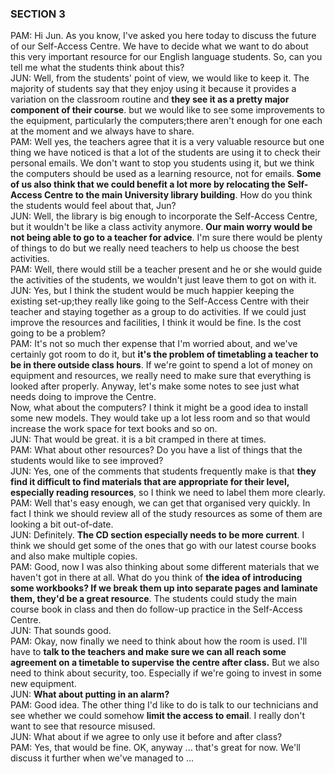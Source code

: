 ### SECTION 3  
  
PAM: Hi Jun. As you know, I've asked you here today to discuss the future of our Self-Access Centre. We have to decide what we want to do about this very important resource for our English language students. So, can you tell me what the students think about this?  
JUN: Well, from the students' point of view, we would like to keep it. The majority of students say that they enjoy using it because it provides a variation on the classroom routine and **they see it as a pretty major component of their course**. but we would like to see some improvements to the equipment, particularly the computers;there aren't enough for one each at the moment and we always have to share.  
PAM: Well yes, the teachers agree that it is a very valuable resource but one thing we have noticed is that a lot of the students are using it to check their personal emails. We don't want to stop you students using it, but we think the computers should be used as a learning resource, not for emails. **Some of us also think that we could benefit a lot more by relocating the Self-Access Centre to the main University library building**. How do you think the students would feel about that, Jun?  
JUN: Well, the library is big enough to incorporate the Self-Access Centre, but it wouldn't be like a class activity anymore. **Our main worry would be not being able to go to a teacher for advice**. I'm sure there would be plenty of things to do but we really need teachers to help us choose the best activities.  
PAM: Well, there would still be a teacher present and he or she would guide the activities of the students, we wouldn't just leave them to got on with it.  
JUN: Yes, but I think the student would be much happier keeping the existing set-up;they really like going to the Self-Access Centre with their teacher and staying together as a group to do activities. If we could just improve the resources and facilities, I think it would be fine. Is the cost going to be a problem?  
PAM: It's not so much ther expense that I'm worried about, and we've certainly got room to do it, but **it's the problem of timetabling a teacher to be in there outside class hours**. If we're goint to spend a lot of money on equipment and resources, we really need to make sure that everything is looked after properly. Anyway, let's make some notes to see just what needs doing to improve the Centre.  
Now, what about the computers? I think it might be a good idea to install some new models. They would take up a lot less room and so that would increase the work space for text books and so on.  
JUN: That would be great. it is a bit cramped in there at times.  
PAM: What about other resources? Do you have a list of things that the students would like to see improved?  
JUN: Yes, one of the comments that students frequently make is that **they find it difficult to find materials that are appropriate for their level, especially reading resources**, so I think we need to label them more clearly.  
PAM: Well that's easy enough, we can get that organised very quickly. In fact I think we should review all of the study resources as some of them are looking a bit out-of-date.  
JUN: Definitely. **The CD section especially needs to be more current**. I think we should get some of the ones that go with our latest course books and also make multiple copies.  
PAM: Good, now I was also thinking about some different materials that we haven't got in there at all. What do you think of **the idea of introducing some workbooks? If we break them up into separate pages and laminate them, they'd be a great resource**. The students could study the main course book in class and then do follow-up practice in the Self-Access Centre.  
JUN: That sounds good.  
PAM: Okay, now finally we need to think about how the room is used. I'll have to **talk to the teachers and make sure we can all reach some agreement on a timetable to supervise the centre after class.** But we also need to think about security, too. Especially if we're going to invest in some new equipment.  
JUN: **What about putting in an alarm?**  
PAM: Good idea. The other thing I'd like to do is talk to our technicians and see whether we could somehow **limit the access to email**. I really don't want to see that resource misused.  
JUN: What about if we agree to only use it before and after class?  
PAM: Yes, that would be fine. OK, anyway ... that's great for now. We'll discuss it further when we've managed to ...


